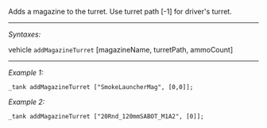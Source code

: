 Adds a magazine to the turret. Use turret path [-1] for driver's turret.


---
*Syntaxes:*

vehicle `addMagazineTurret` [magazineName, turretPath, ammoCount]

---
*Example 1:*

```sqf
_tank addMagazineTurret ["SmokeLauncherMag", [0,0]];
```

*Example 2:*

```sqf
_tank addMagazineTurret ["20Rnd_120mmSABOT_M1A2", [0]];
```